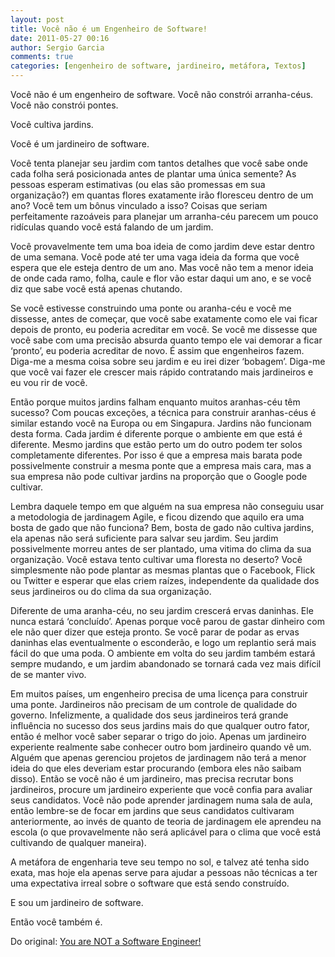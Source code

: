 ```yaml
---
layout: post
title: Você não é um Engenheiro de Software!
date: 2011-05-27 00:16
author: Sergio Garcia
comments: true
categories: [engenheiro de software, jardineiro, metáfora, Textos]
---
```


Você não é um engenheiro de software. Você não constrói arranha-céus. Você não constrói pontes.

Você cultiva jardins.

Você é um jardineiro de software.

Você tenta planejar seu jardim com tantos detalhes que você sabe onde cada folha será posicionada antes de plantar uma única semente? As pessoas esperam estimativas (ou elas são promessas em sua organização?) em quantas flores exatamente irão floresceu dentro de um ano? Você tem um bônus vinculado a isso? Coisas que seriam perfeitamente razoáveis para planejar um arranha-céu parecem um pouco ridículas quando você está falando de um jardim.

Você provavelmente tem uma boa ideia de como jardim deve estar dentro de uma semana. Você pode até ter uma vaga ideia da forma que você espera que ele esteja dentro de um ano. Mas você não tem a menor ideia de onde cada ramo, folha, caule e flor vão estar daqui um ano, e se você diz que sabe você está apenas chutando.

Se você estivesse construindo uma ponte ou aranha-céu e você me dissesse, antes de começar, que você sabe exatamente como ele vai ficar depois de pronto, eu poderia acreditar em você. Se você me dissesse que você sabe com uma precisão absurda quanto tempo ele vai demorar a ficar ‘pronto’, eu poderia acreditar de novo. É assim que engenheiros fazem. Diga-me a mesma coisa sobre seu jardim e eu irei dizer ‘bobagem’. Diga-me que você vai fazer ele crescer mais rápido contratando mais jardineiros e eu vou rir de você.

Então porque muitos jardins falham enquanto muitos aranhas-céu têm sucesso? Com poucas exceções, a técnica para construir aranhas-céus é similar estando você na Europa ou em Singapura. Jardins não funcionam desta forma. Cada jardim é diferente porque o ambiente em que está é diferente. Mesmo jardins que estão perto um do outro podem ter solos completamente diferentes. Por isso é que a empresa mais barata pode possivelmente construir a mesma ponte que a empresa mais cara, mas a sua empresa não pode cultivar jardins na proporção que o Google pode cultivar.

Lembra daquele tempo em que alguém na sua empresa não conseguiu usar a metodologia de jardinagem Agile, e ficou dizendo que aquilo era uma bosta de gado que não funciona? Bem, bosta de gado não cultiva jardins, ela apenas não será suficiente para salvar seu jardim. Seu jardim possivelmente morreu antes de ser plantado, uma vitima do clima da sua organização. Você estava tento cultivar uma floresta no deserto? Você simplesmente não pode plantar as mesmas plantas que o Facebook, Flick ou Twitter e esperar que elas criem raízes, independente da qualidade dos seus jardineiros ou do clima da sua organização.

Diferente de uma aranha-céu, no seu jardim crescerá ervas daninhas. Ele nunca estará ‘concluído’. Apenas porque você parou de gastar dinheiro com ele não quer dizer que esteja pronto. Se você parar de podar as ervas daninhas elas eventualmente o esconderão, e logo um replantio será mais fácil do que uma poda. O ambiente em volta do seu jardim também estará sempre mudando, e um jardim abandonado se tornará cada vez mais difícil de se manter vivo.

Em muitos países, um engenheiro precisa de uma licença para construir uma ponte. Jardineiros não precisam de um controle de qualidade do governo. Infelizmente, a qualidade dos seus jardineiros terá grande influência no sucesso dos seus jardins mais do que qualquer outro fator, então é melhor você saber separar o trigo do joio. Apenas um jardineiro experiente realmente sabe conhecer outro bom jardineiro quando vê um. Alguém que apenas gerenciou projetos de jardinagem não terá a menor ideia do que eles deveriam estar procurando (embora eles não saibam disso). Então se você não é um jardineiro, mas precisa recrutar bons jardineiros, procure um jardineiro experiente que você confia para avaliar seus candidatos. Você não pode aprender jardinagem numa sala de aula, então lembre-se de focar em jardins que seus candidatos cultivaram anteriormente, ao invés de quanto de teoria de jardinagem ele aprendeu na escola (o que provavelmente não será aplicável para o clima que você está cultivando de qualquer maneira).

A metáfora de engenharia teve seu tempo no sol, e talvez até tenha sido exata, mas hoje ela apenas serve para ajudar a pessoas não técnicas a ter uma expectativa irreal sobre o software que está sendo construído.

E sou um jardineiro de software.

Então você também é.

Do original: [You are NOT a Software Engineer!][source]

[source]: http://chrisaitchison.com/2011/05/03/you-are-not-a-software-engineer
